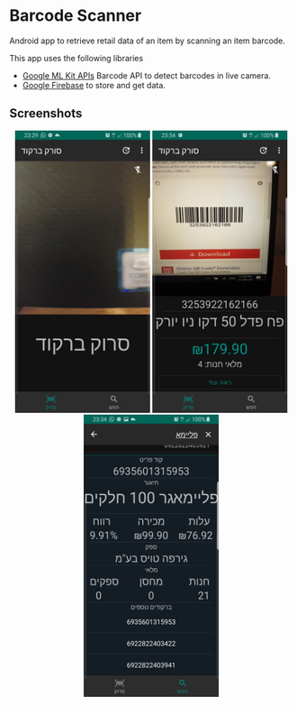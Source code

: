 Barcode Scanner
=================

Android app to retrieve retail data of an item by scanning an item barcode.

This app uses the following libraries 
* [Google ML Kit APIs](https://developers.google.com/ml-kit)  Barcode API to detect barcodes in live camera.
* [Google Firebase](https://firebase.google.com/docs) to store and get data.


Screenshots
-----------
<p align="center">
  <img src="screenshots/home.png" width="240" height="501" alt="Home">    
  <img src="screenshots/scanner.png" width="240" height="501" alt="Scanner">      
  <img src="screenshots/info.png" width="240" height="501" alt="Info">
</p>



